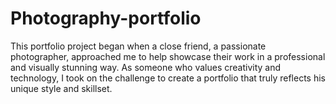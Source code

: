 # Photography-portfolio
This portfolio project began when a close friend, a passionate photographer, approached me to help showcase their work in a professional and visually stunning way. As someone who values creativity and technology, I took on the challenge to create a portfolio that truly reflects his unique style and skillset.
